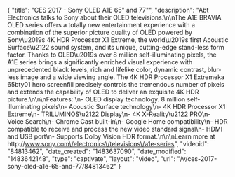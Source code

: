 {
    "title": "CES 2017 - Sony OLED A1E 65\" and 77\"",
    "description": "Abt Electronics talks to Sony about their OLED televisions.\n\nThe A1E BRAVIA OLED series offers a totally new entertainment experience with a combination of the superior picture quality of OLED powered by Sony\u2019s 4K HDR Processor X1 Extreme, the world\u2019s first Acoustic Surface\u2122 sound system, and its unique, cutting-edge stand-less form factor. Thanks to OLED\u2019s over 8 million self-illuminating pixels, the A1E series brings a significantly enriched visual experience with unprecedented black levels, rich and lifelike color, dynamic contrast, blur-less image and a wide viewing angle. The 4K HDR Processor X1 Extremeka 65bty01 hero screenfill precisely controls the tremendous number of pixels and extends the capability of OLED to deliver an exquisite 4K HDR picture.\n\n\nFeatures: \n- OLED display technology. 8 million self-illuminating pixels\n- Acoustic Surface technology\n- 4K HDR Processor X1 Extreme\n-  TRILUMINOS\u2122 Display\n-  4K X-Reality\u2122 PRO\n- Voice Search\n- Chrome Cast built-in\n- Google Home compatibility\n- HDR compatible to receive and process the new video standard signal\n- HDMI and USB port\n- Supports Dolby Vision HDR format.\n\n\nLearn more at http:\/\/www.sony.com\/electronics\/televisions\/a1e-series",
    "videoid": "84813462",
    "date_created": "1483637090",
    "date_modified": "1483642148",
    "type": "captivate",
    "layout": "video",
    "url": "\/v\/ces-2017-sony-oled-a1e-65-and-77\/84813462"
}